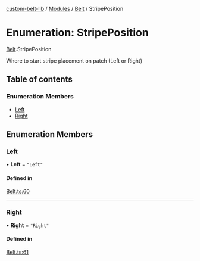 [custom-belt-lib](../README.md) / [Modules](../modules.md) / [Belt](../modules/Belt.md) / StripePosition

# Enumeration: StripePosition

[Belt](../modules/Belt.md).StripePosition

Where to start stripe placement on patch (Left or Right)

## Table of contents

### Enumeration Members

- [Left](Belt.StripePosition.md#left)
- [Right](Belt.StripePosition.md#right)

## Enumeration Members

### Left

• **Left** = ``"Left"``

#### Defined in

[Belt.ts:60](https://github.com/jeffholst/custom-belt/blob/56a3584/packages/custom-belt-lib/src/Belt.ts#L60)

___

### Right

• **Right** = ``"Right"``

#### Defined in

[Belt.ts:61](https://github.com/jeffholst/custom-belt/blob/56a3584/packages/custom-belt-lib/src/Belt.ts#L61)
